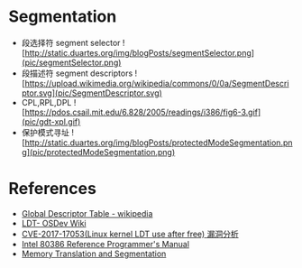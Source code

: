# Segmentation

* 段选择符 segment selector
![http://static.duartes.org/img/blogPosts/segmentSelector.png](pic/segmentSelector.png)
* 段描述符 segment descriptors
![https://upload.wikimedia.org/wikipedia/commons/0/0a/SegmentDescriptor.svg](pic/SegmentDescriptor.svg)
* CPL,RPL,DPL
![https://pdos.csail.mit.edu/6.828/2005/readings/i386/fig6-3.gif](pic/gdt-xpl.gif)
* 保护模式寻址
![http://static.duartes.org/img/blogPosts/protectedModeSegmentation.png](pic/protectedModeSegmentation.png)

# References
* [Global Descriptor Table - wikipedia](https://en.wikipedia.org/wiki/Global_Descriptor_Table)
* [LDT- OSDev Wiki](https://wiki.osdev.org/LDT)
* [CVE-2017-17053(Linux kernel LDT use after free) 漏洞分析](https://www.anquanke.com/post/id/90295)
* [Intel 80386 Reference Programmer's Manual](https://pdos.csail.mit.edu/6.828/2005/readings/i386/toc.htm)
* [Memory Translation and Segmentation](https://manybutfinite.com/post/memory-translation-and-segmentation/)
